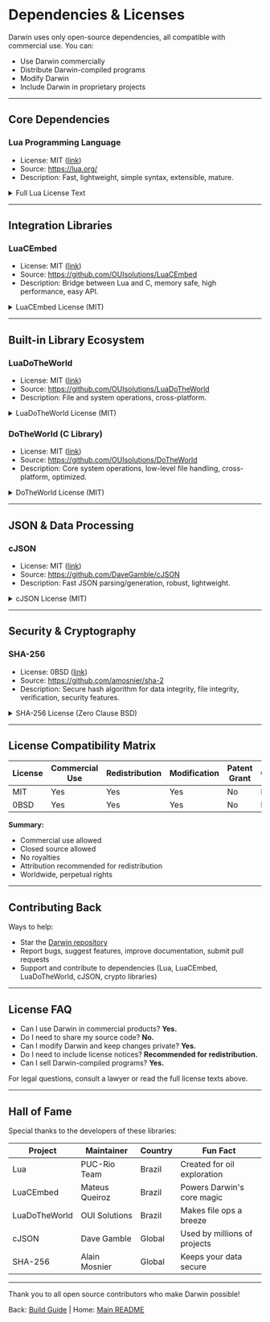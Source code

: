 # Dependencies & Licenses

Darwin uses only open-source dependencies, all compatible with commercial use. You can:
- Use Darwin commercially
- Distribute Darwin-compiled programs
- Modify Darwin
- Include Darwin in proprietary projects

---
## Core Dependencies

### Lua Programming Language
- License: MIT ([link](https://lua.org/))
- Source: https://lua.org/
- Description: Fast, lightweight, simple syntax, extensible, mature.

<details>
<summary>Full Lua License Text</summary>

```
Lua is free software distributed under the terms of the MIT license 
reproduced here. Lua may be used for any purpose, including commercial 
purposes, at absolutely no cost. No paperwork, no royalties, no GNU-like 
"copyleft" restrictions, either. Just download it and use it.

Lua is certified Open Source software. Its license is simple and liberal 
and is compatible with GPL. Lua is not in the public domain and PUC-Rio 
keeps its copyright.

The spirit of the Lua license is that you are free to use Lua for any 
purpose at no cost without having to ask us. The only requirement is 
that if you do use Lua, then you should give us credit by including 
the copyright notice somewhere in your product or its documentation.
```

</details>

---
## Integration Libraries

### LuaCEmbed
- License: MIT ([link](https://github.com/OUIsolutions/LuaCEmbed))
- Source: https://github.com/OUIsolutions/LuaCEmbed
- Description: Bridge between Lua and C, memory safe, high performance, easy API.

<details>
<summary>LuaCEmbed License (MIT)</summary>

```
MIT License

Copyright (c) 2024 Mateus Moutinho Queiroz

Permission is hereby granted, free of charge, to any person obtaining a copy
of this software and associated documentation files (the "Software"), to deal
in the Software without restriction, including without limitation the rights
to use, copy, modify, merge, publish, distribute, sublicense, and/or sell
copies of the Software, and to permit persons to whom the Software is
furnished to do so, subject to the following conditions:

The above copyright notice and this permission notice shall be included in all
copies or substantial portions of the Software.

THE SOFTWARE IS PROVIDED "AS IS", WITHOUT WARRANTY OF ANY KIND, EXPRESS OR
IMPLIED, INCLUDING BUT NOT LIMITED TO THE WARRANTIES OF MERCHANTABILITY,
FITNESS FOR A PARTICULAR PURPOSE AND NONINFRINGEMENT. IN NO EVENT SHALL THE
AUTHORS OR COPYRIGHT HOLDERS BE LIABLE FOR ANY CLAIM, DAMAGES OR OTHER
LIABILITY, WHETHER IN AN ACTION OF CONTRACT, TORT OR OTHERWISE, ARISING FROM,
OUT OF OR IN CONNECTION WITH THE SOFTWARE OR THE USE OR OTHER DEALINGS IN THE
SOFTWARE.
```

</details>

---
## Built-in Library Ecosystem

### LuaDoTheWorld
- License: MIT ([link](https://github.com/OUIsolutions/LuaDoTheWorld))
- Source: https://github.com/OUIsolutions/LuaDoTheWorld
- Description: File and system operations, cross-platform.

<details>
<summary>LuaDoTheWorld License (MIT)</summary>

```
MIT License

Copyright (c) 2024 OUI

Permission is hereby granted, free of charge, to any person obtaining a copy
of this software and associated documentation files (the "Software"), to deal
in the Software without restriction, including without limitation the rights
to use, copy, modify, merge, publish, distribute, sublicense, and/or sell
copies of the Software, and to permit persons to whom the Software is
furnished to do so, subject to the following conditions:

The above copyright notice and this permission notice shall be included in all
copies or substantial portions of the Software.

THE SOFTWARE IS PROVIDED "AS IS", WITHOUT WARRANTY OF ANY KIND, EXPRESS OR
IMPLIED, INCLUDING BUT NOT LIMITED TO THE WARRANTIES OF MERCHANTABILITY,
FITNESS FOR A PARTICULAR PURPOSE AND NONINFRINGEMENT. IN NO EVENT SHALL THE
AUTHORS OR COPYRIGHT HOLDERS BE LIABLE FOR ANY CLAIM, DAMAGES OR OTHER
LIABILITY, WHETHER IN AN ACTION OF CONTRACT, TORT OR OTHERWISE, ARISING FROM,
OUT OF OR IN CONNECTION WITH THE SOFTWARE OR THE USE OR OTHER DEALINGS IN THE
SOFTWARE.
```

</details>

### DoTheWorld (C Library)
- License: MIT ([link](https://github.com/OUIsolutions/DoTheWorld))
- Source: https://github.com/OUIsolutions/DoTheWorld
- Description: Core system operations, low-level file handling, cross-platform, optimized.

<details>
<summary>DoTheWorld License (MIT)</summary>

```
MIT License

Copyright (c) 2023 Mateus Moutinho Queiroz

Permission is hereby granted, free of charge, to any person obtaining a copy
of this software and associated documentation files (the "Software"), to deal
in the Software without restriction, including without limitation the rights
to use, copy, modify, merge, publish, distribute, sublicense, and/or sell
copies of the Software, and to permit persons to whom the Software is
furnished to do so, subject to the following conditions:

The above copyright notice and this permission notice shall be included in all
copies or substantial portions of the Software.

THE SOFTWARE IS PROVIDED "AS IS", WITHOUT WARRANTY OF ANY KIND, EXPRESS OR
IMPLIED, INCLUDING BUT NOT LIMITED TO THE WARRANTIES OF MERCHANTABILITY,
FITNESS FOR A PARTICULAR PURPOSE AND NONINFRINGEMENT. IN NO EVENT SHALL THE
AUTHORS OR COPYRIGHT HOLDERS BE LIABLE FOR ANY CLAIM, DAMAGES OR OTHER
LIABILITY, WHETHER IN AN ACTION OF CONTRACT, TORT OR OTHERWISE, ARISING FROM,
OUT OF OR IN CONNECTION WITH THE SOFTWARE OR THE USE OR OTHER DEALINGS IN THE
SOFTWARE.
```

</details>

---
## JSON & Data Processing

### cJSON
- License: MIT ([link](https://github.com/DaveGamble/cJSON))
- Source: https://github.com/DaveGamble/cJSON
- Description: Fast JSON parsing/generation, robust, lightweight.

<details>
<summary>cJSON License (MIT)</summary>

```
MIT License

Copyright (c) 2009-2017 Dave Gamble and cJSON contributors

Permission is hereby granted, free of charge, to any person obtaining a copy 
of this software and associated documentation files (the "Software"), to deal 
in the Software without restriction, including without limitation the rights 
to use, copy, modify, merge, publish, distribute, sublicense, and/or sell 
copies of the Software, and to permit persons to whom the Software is 
furnished to do so, subject to the following conditions:

The above copyright notice and this permission notice shall be included in all 
copies or substantial portions of the Software.

THE SOFTWARE IS PROVIDED "AS IS", WITHOUT WARRANTY OF ANY KIND, EXPRESS OR 
IMPLIED, INCLUDING BUT NOT LIMITED TO THE WARRANTIES OF MERCHANTABILITY, 
FITNESS FOR A PARTICULAR PURPOSE AND NONINFRINGEMENT. IN NO EVENT SHALL THE 
AUTHORS OR COPYRIGHT HOLDERS BE LIABLE FOR ANY CLAIM, DAMAGES OR OTHER 
LIABILITY, WHETHER IN AN ACTION OF CONTRACT, TORT OR OTHERWISE, ARISING FROM, 
OUT OF OR IN CONNECTION WITH THE SOFTWARE OR THE USE OR OTHER DEALINGS IN THE 
SOFTWARE.
```

</details>

---
## Security & Cryptography

### SHA-256
- License: 0BSD ([link](https://github.com/amosnier/sha-2))
- Source: https://github.com/amosnier/sha-2
- Description: Secure hash algorithm for data integrity, file integrity, verification, security features.

<details>
<summary>SHA-256 License (Zero Clause BSD)</summary>

```
Zero Clause BSD License
© 2021 Alain Mosnier

Permission to use, copy, modify, and/or distribute this software for any 
purpose with or without fee is hereby granted.

THE SOFTWARE IS PROVIDED "AS IS" AND THE AUTHOR DISCLAIMS ALL WARRANTIES 
WITH REGARD TO THIS SOFTWARE INCLUDING ALL IMPLIED WARRANTIES OF 
MERCHANTABILITY AND FITNESS. IN NO EVENT SHALL THE AUTHOR BE LIABLE FOR 
ANY SPECIAL, DIRECT, INDIRECT, OR CONSEQUENTIAL DAMAGES OR ANY DAMAGES 
WHATSOEVER RESULTING FROM LOSS OF USE, DATA OR PROFITS, WHETHER IN AN 
ACTION OF CONTRACT, NEGLIGENCE OR OTHER TORTIOUS ACTION, ARISING OUT OF 
OR IN CONNECTION WITH THE USE OR PERFORMANCE OF THIS SOFTWARE.
```

</details>

---
## License Compatibility Matrix

| License | Commercial Use | Redistribution | Modification | Patent Grant | Copyleft |
|---------|---------------|----------------|--------------|--------------|----------|
| MIT     | Yes           | Yes            | Yes          | No           | No       |
| 0BSD    | Yes           | Yes            | Yes          | No           | No       |

**Summary:**
- Commercial use allowed
- Closed source allowed
- No royalties
- Attribution recommended for redistribution
- Worldwide, perpetual rights

---
## Contributing Back

Ways to help:
- Star the [Darwin repository](https://github.com/OUIsolutions/Darwin)
- Report bugs, suggest features, improve documentation, submit pull requests
- Support and contribute to dependencies (Lua, LuaCEmbed, LuaDoTheWorld, cJSON, crypto libraries)

---
## License FAQ

- Can I use Darwin in commercial products? **Yes.**
- Do I need to share my source code? **No.**
- Can I modify Darwin and keep changes private? **Yes.**
- Do I need to include license notices? **Recommended for redistribution.**
- Can I sell Darwin-compiled programs? **Yes.**

For legal questions, consult a lawyer or read the full license texts above.

---
## Hall of Fame

Special thanks to the developers of these libraries:

| Project      | Maintainer           | Country   | Fun Fact                      |
|--------------|----------------------|-----------|-------------------------------|
| Lua          | PUC-Rio Team         | Brazil    | Created for oil exploration   |
| LuaCEmbed    | Mateus Queiroz       | Brazil    | Powers Darwin's core magic    |
| LuaDoTheWorld| OUI Solutions        | Brazil    | Makes file ops a breeze       |
| cJSON        | Dave Gamble          | Global    | Used by millions of projects  |
| SHA-256      | Alain Mosnier        | Global    | Keeps your data secure        |

---

Thank you to all open source contributors who make Darwin possible!

Back: [Build Guide](build.md) | Home: [Main README](../README.md)
